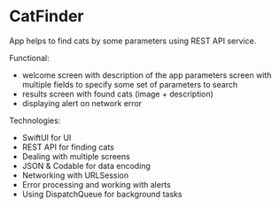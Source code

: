 # CatFinder

App helps to find cats by some parameters using REST API service.

Functional:
- welcome screen with description of the app parameters screen with multiple fields to specify some set of parameters to search
- results screen with found cats (image + description) 
- displaying alert on network error  

Technologies:
- SwiftUI for UI
- REST API for finding cats
- Dealing with multiple screens
- JSON & Codable for data encoding
- Networking with URLSession
- Error processing and working with alerts
- Using DispatchQueue for background tasks
